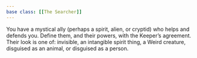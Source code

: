 ```yaml
---
base class: [[The Searcher]]
---
```

You have a mystical ally (perhaps a spirit, alien, or cryptid) who helps and defends you. Define them, and their powers, with the Keeper’s agreement. Their look is one of: invisible, an intangible spirit thing, a Weird creature, disguised as an animal, or disguised as a person.
